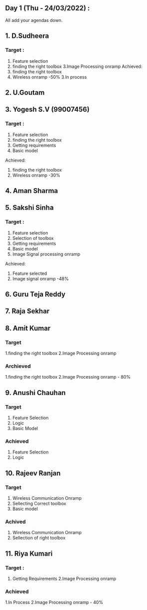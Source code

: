 ## Day 1 (Thu - 24/03/2022) :

All add your agendas down.

## 1. D.Sudheera
### Target :
 1. Feature selection
 2. finding the right toolbox
 3.Image Processing onramp
  Achieved:
 1. finding the right toolbox
 2. Wireless onramp -50%
 3.In process
 
## 2. U.Goutam

## 3. Yogesh S.V (99007456)
### Target :
 1. Feature selection
 2. finding the right toolbox
 3. Getting requirements
 4. Basic model
 
 Achieved:
 1. finding the right toolbox
 2. Wireless onramp -30%

## 4. Aman Sharma

## 5. Sakshi Sinha 
### Target :
 1. Feature selection
 2. Selection of toolbox
 3. Getting requirements
 4. Basic model
 5. Image Signal processing onramp
 
 Achieved:
 1. Feature selected
 2. Image signal onramp -48%

## 6. Guru Teja Reddy

## 7. Raja Sekhar 

## 8. Amit Kumar
### Target
1.finding the right toolbox
2.Image Processing onramp

### Archieved
1.finding the right toolbox
2.Image Processing onramp - 80%




## 9. Anushi Chauhan 
### Target
1. Feature Selection
2. Logic
3. Basic Model
### Achieved
1. Feature Selection
2. Logic
## 10. Rajeev Ranjan
### Target
1. Wireless Communication Onramp
2. Sellecting Correct toolbox
3. Basic model 
### Achived
1. Wireless Communication Onramp
2. Sellection of right toolbox

## 11. Riya Kumari
### Target :
1. Getting Requirements
2.Image Processing onramp
### Achieved
1.In Process
2.Image Processing onramp - 40%


